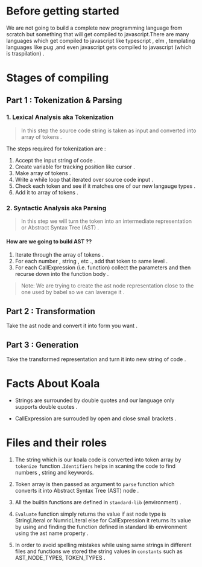 # Before getting started

We are not going to build a complete new programming language from scratch but something that will get compiled to javascript.There are many languages which get compiled to javascript like typescript , elm , templating languages like pug ,and even javascript gets compiled to javascript (which is traspilation) .

# Stages of compiling

## Part 1 : Tokenization & Parsing

### 1. Lexical Analysis aka Tokenization

> In this step the source code string is taken as input and converted into array of tokens .

The steps required for tokenization are :

1. Accept the input string of code .
2. Create variable for tracking position like cursor .
3. Make array of tokens .
4. Write a while loop that iterated over source code input .
5. Check each token and see if it matches one of our new langauge types .
6. Add it to array of tokens .

### 2. Syntactic Analysis aka Parsing

> In this step we will turn the token into an intermediate representation or Abstract Syntax Tree (AST) .

#### How are we going to build AST ??

1. Iterate through the array of tokens .
2. For each number , string , etc ., add that token to same level .
3. For each CallExpression (i.e. function) collect the parameters and then recurse down into the function body .

> Note: We are trying to create the ast node representation close to the one used by babel so we can laverage it .

## Part 2 : Transformation

Take the ast node and convert it into form you want .

## Part 3 : Generation

Take the transformed representation and turn it into new string of code .

# Facts About Koala

- Strings are surrounded by double quotes and our language only supports double quotes .

- CallExpression are surrouded by open and close small brackets .

# Files and their roles

1. The string which is our koala code is converted into token array by `tokenize `function .`Identifiers` helps in scaning the code to find numbers , string and keywords.

2. Token array is then passed as argument to `parse` function which converts it into Abstract Syntax Tree (AST) node .

3. All the builtin functions are defined in `standard-lib` (environment) .

4. `Evaluate` function simply returns the value if ast node type is StringLiteral or NumricLiteral else for CallExpression it returns its value by using and finding the function defined in standard lib environment using the ast name property .

5. In order to avoid spelling mistakes while using same strings in different files and functions we stored the string values in `constants` such as AST_NODE_TYPES, TOKEN_TYPES .
